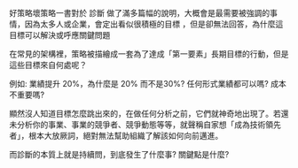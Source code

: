 
好策略壞策略一書對於 診斷 做了滿多篇幅的說明，大概會是最需要被強調的事情，因為太多人或企業，會定出看似很積極的目標 ，但是卻無法回答，為什麼這目標可以解決或呼應關鍵問題

在常見的架構裡，策略被描繪成一套為了達成「第一要素」長期目標的行動，但是這些目標來自何處呢？

例如: 業績提升 20%，為什麼是 20% 而不是30%? 任何形式業績都可以嗎? 成本不重要嗎?

顯然沒人知道目標怎麼跳出來的，在做任何分析之前，它們就神奇地出現了。若還未分析你的事業、事業的競爭者、競爭動態等等，就聲稱自家想「成為技術領先者」，根本大放厥詞，絕對無法幫助組織了解該如何向前邁進。

而診斷的本質上就是持續問，到底發生了什麼事? 關鍵點是什麼?




